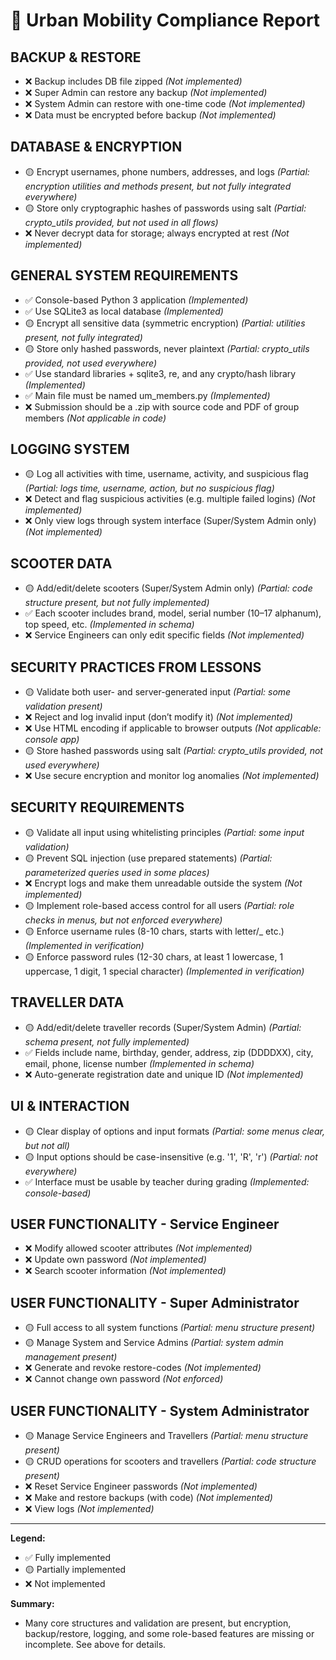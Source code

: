 # 📝 Urban Mobility Compliance Report

## BACKUP & RESTORE
- ❌ Backup includes DB file zipped *(Not implemented)*
- ❌ Super Admin can restore any backup *(Not implemented)*
- ❌ System Admin can restore with one-time code *(Not implemented)*
- ❌ Data must be encrypted before backup *(Not implemented)*

## DATABASE & ENCRYPTION
- 🟡 Encrypt usernames, phone numbers, addresses, and logs *(Partial: encryption utilities and methods present, but not fully integrated everywhere)*
- 🟡 Store only cryptographic hashes of passwords using salt *(Partial: crypto_utils provided, but not used in all flows)*
- ❌ Never decrypt data for storage; always encrypted at rest *(Not implemented)*

## GENERAL SYSTEM REQUIREMENTS
- ✅ Console-based Python 3 application *(Implemented)*
- ✅ Use SQLite3 as local database *(Implemented)*
- 🟡 Encrypt all sensitive data (symmetric encryption) *(Partial: utilities present, not fully integrated)*
- 🟡 Store only hashed passwords, never plaintext *(Partial: crypto_utils provided, not used everywhere)*
- ✅ Use standard libraries + sqlite3, re, and any crypto/hash library *(Implemented)*
- ✅ Main file must be named um_members.py *(Implemented)*
- ❌ Submission should be a .zip with source code and PDF of group members *(Not applicable in code)*

## LOGGING SYSTEM
- 🟡 Log all activities with time, username, activity, and suspicious flag *(Partial: logs time, username, action, but no suspicious flag)*
- ❌ Detect and flag suspicious activities (e.g. multiple failed logins) *(Not implemented)*
- ❌ Only view logs through system interface (Super/System Admin only) *(Not implemented)*

## SCOOTER DATA
- 🟡 Add/edit/delete scooters (Super/System Admin only) *(Partial: code structure present, but not fully implemented)*
- ✅ Each scooter includes brand, model, serial number (10–17 alphanum), top speed, etc. *(Implemented in schema)*
- ❌ Service Engineers can only edit specific fields *(Not implemented)*

## SECURITY PRACTICES FROM LESSONS
- 🟡 Validate both user- and server-generated input *(Partial: some validation present)*
- ❌ Reject and log invalid input (don’t modify it) *(Not implemented)*
- ❌ Use HTML encoding if applicable to browser outputs *(Not applicable: console app)*
- 🟡 Store hashed passwords using salt *(Partial: crypto_utils provided, not used everywhere)*
- ❌ Use secure encryption and monitor log anomalies *(Not implemented)*

## SECURITY REQUIREMENTS
- 🟡 Validate all input using whitelisting principles *(Partial: some input validation)*
- 🟡 Prevent SQL injection (use prepared statements) *(Partial: parameterized queries used in some places)*
- ❌ Encrypt logs and make them unreadable outside the system *(Not implemented)*
- 🟡 Implement role-based access control for all users *(Partial: role checks in menus, but not enforced everywhere)*
- 🟡 Enforce username rules (8-10 chars, starts with letter/_ etc.) *(Implemented in verification)*
- 🟡 Enforce password rules (12-30 chars, at least 1 lowercase, 1 uppercase, 1 digit, 1 special character) *(Implemented in verification)*

## TRAVELLER DATA
- 🟡 Add/edit/delete traveller records (Super/System Admin) *(Partial: schema present, not fully implemented)*
- ✅ Fields include name, birthday, gender, address, zip (DDDDXX), city, email, phone, license number *(Implemented in schema)*
- ❌ Auto-generate registration date and unique ID *(Not implemented)*

## UI & INTERACTION
- 🟡 Clear display of options and input formats *(Partial: some menus clear, but not all)*
- 🟡 Input options should be case-insensitive (e.g. '1', 'R', 'r') *(Partial: not everywhere)*
- ✅ Interface must be usable by teacher during grading *(Implemented: console-based)*

## USER FUNCTIONALITY - Service Engineer
- ❌ Modify allowed scooter attributes *(Not implemented)*
- ❌ Update own password *(Not implemented)*
- ❌ Search scooter information *(Not implemented)*

## USER FUNCTIONALITY - Super Administrator
- 🟡 Full access to all system functions *(Partial: menu structure present)*
- 🟡 Manage System and Service Admins *(Partial: system admin management present)*
- ❌ Generate and revoke restore-codes *(Not implemented)*
- ❌ Cannot change own password *(Not enforced)*

## USER FUNCTIONALITY - System Administrator
- 🟡 Manage Service Engineers and Travellers *(Partial: menu structure present)*
- 🟡 CRUD operations for scooters and travellers *(Partial: code structure present)*
- ❌ Reset Service Engineer passwords *(Not implemented)*
- ❌ Make and restore backups (with code) *(Not implemented)*
- ❌ View logs *(Not implemented)*

---

**Legend:**
- ✅ Fully implemented
- 🟡 Partially implemented
- ❌ Not implemented

**Summary:**
- Many core structures and validation are present, but encryption, backup/restore, logging, and some role-based features are missing or incomplete. See above for details.
